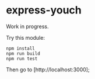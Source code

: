 # express-youch

Work in progress.

Try this module:
```
npm install
npm run build
npm run test
```

Then go to [http://localhost:3000];
